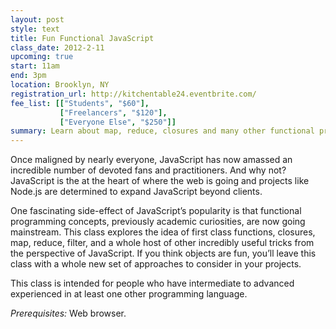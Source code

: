 ```yaml
---
layout: post
style: text
title: Fun Functional JavaScript
class_date: 2012-2-11
upcoming: true
start: 11am
end: 3pm
location: Brooklyn, NY
registration_url: http://kitchentable24.eventbrite.com/
fee_list: [["Students", "$60"],
           ["Freelancers", "$120"],
           ["Everyone Else", "$250"]]
summary: Learn about map, reduce, closures and many other functional programming tricks in the world's most misunderstood programming language.
---
```


Once maligned by nearly everyone, JavaScript has now amassed an incredible number of devoted fans and practitioners. And why not? JavaScript is the at the heart of where the web is going and projects like Node.js are determined to expand JavaScript beyond clients.

One fascinating side-effect of JavaScript’s popularity is that functional programming concepts, previously academic curiosities, are now going mainstream. This class explores the idea of first class functions, closures, map, reduce, filter, and a whole host of other incredibly useful tricks from the perspective of JavaScript. If you think objects are fun, you’ll leave this class with a whole new set of approaches to consider in your projects.

This class is intended for people who have intermediate to advanced experienced in at least one other programming language.

*Prerequisites:* Web browser.
